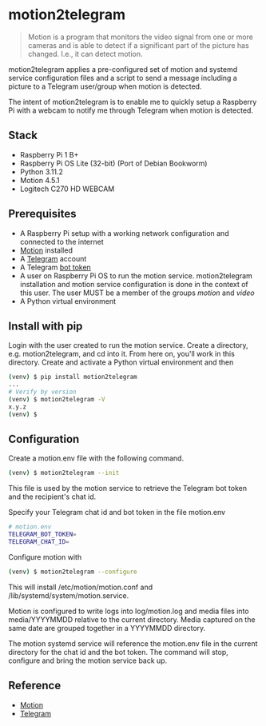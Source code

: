# motion2telegram

> Motion is a program that monitors the video signal from one or more cameras and is able to detect if a significant part of the picture has changed. I.e., it can detect motion.

motion2telegram applies a pre-configured set of motion and systemd service configuration files and a script to send a message including a picture to a Telegram user/group when motion is detected.

The intent of motion2telegram is to enable me to quickly setup a Raspberry Pi with a webcam to notify me through Telegram when motion is detected.

## Stack

- Raspberry Pi 1 B+
- Raspberry Pi OS Lite (32-bit) (Port of Debian Bookworm)
- Python 3.11.2
- Motion 4.5.1
- Logitech C270 HD WEBCAM

## Prerequisites

- A Raspberry Pi setup with a working network configuration and connected to the internet
- [Motion](https://motion-project.github.io/motion_build.html) installed
- A [Telegram](https://telegram.org/) account
- A Telegram [bot token](https://core.telegram.org/bots/tutorial#obtain-your-bot-token)
- A user on Raspberry Pi OS to run the motion service. motion2telegram installation and motion service configuration is done in the context of this user. The user MUST be a member of the groups _motion_ and _video_
- A Python virtual environment

## Install with pip

Login with the user created to run the motion service. Create a directory, e.g. motion2telegram, and cd into it. From here on, you'll work in this directory. Create and activate a Python virtual environment and then

```bash
(venv) $ pip install motion2telegram
...
# Verify by version
(venv) $ motion2telegram -V
x.y.z
(venv) $
```

## Configuration

Create a motion.env file with the following command.

```bash
(venv) $ motion2telegram --init
```

This file is used by the motion service to retrieve the Telegram bot token and the recipient's chat id.

Specify your Telegram chat id and bot token in the file motion.env

```bash
# motion.env
TELEGRAM_BOT_TOKEN=
TELEGRAM_CHAT_ID=
```

Configure motion with

```bash
(venv) $ motion2telegram --configure
```

This will install /etc/motion/motion.conf and /lib/systemd/system/motion.service.

Motion is configured to write logs into log/motion.log and media files into media/YYYYMMDD relative to the current directory. Media captured on the same date are grouped together in a YYYYMMDD directory.

The motion systemd service will reference the motion.env file in the current directory for the chat id and the bot token. The command will stop, configure and bring the motion service back up.

## Reference

- [Motion](https://motion-project.github.io/)
- [Telegram](https://telegram.org/)